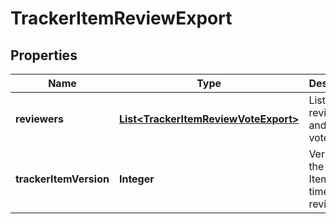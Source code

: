

# TrackerItemReviewExport

## Properties

Name | Type | Description | Notes
------------ | ------------- | ------------- | -------------
**reviewers** | [**List&lt;TrackerItemReviewVoteExport&gt;**](TrackerItemReviewVoteExport.md) | List of reviewers and their votes |  [optional]
**trackerItemVersion** | **Integer** | Version of the Tracker Item at the time of the review |  [optional]



